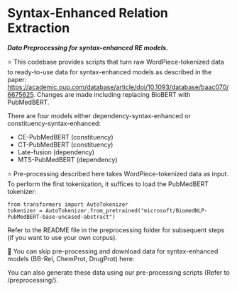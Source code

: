 # Syntax-Enhanced Relation Extraction

***Data Preprocessing for syntax-enhanced RE models.***

:star: This codebase provides scripts that turn raw WordPiece-tokenized data to ready-to-use data for syntax-enhanced models as described in the paper:
https://academic.oup.com/database/article/doi/10.1093/database/baac070/6675625. Changes are made including replacing BioBERT with PubMedBERT.

There are four models either dependency-syntax-enhanced or constituency-syntax-enhanced:
- CE-PubMedBERT (constituency)
- CT-PubMedBERT (constituency)
- Late-fusion (dependency)
- MTS-PubMedBERT (dependency)

:star: Pre-processing described here takes WordPiece-tokenized data as input. To perform the first tokenization, it suffices to load the PubMedBERT tokenizer:
```
from transformers import AutoTokenizer
tokenizer = AutoTokenizer.from_pretrained("microsoft/BiomedNLP-PubMedBERT-base-uncased-abstract")
```
Refer to the README file in the preprocessing folder for subsequent steps (if you want to use your own corpus).

🔨 You can skip pre-processing and download data for syntax-enhanced models (BB-Rel, ChemProt, DrugProt) here:

You can also generate these data using our pre-processing scripts (Refer to /preprocessing/).
